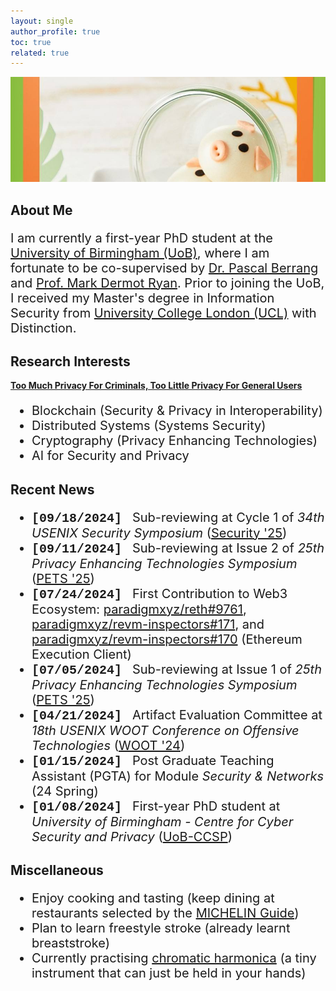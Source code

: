 ```yaml
---
layout: single
author_profile: true
toc: true
related: true
---
```


<img class="img-responsive" src="/assets/images/pig.jpg" alt=""><br>
    
## About Me

<p style="font-size: 20px">
    I am currently a first-year PhD student at the <a href="https://www.birmingham.ac.uk/">University of Birmingham (UoB)</a>, where I am fortunate to be co-supervised by <a href="https://pascal-berrang.de/">Dr. Pascal Berrang</a> and <a href="https://www.cs.bham.ac.uk/~mdr/">Prof. Mark Dermot Ryan</a>. Prior to joining the UoB, I received my Master's degree in Information Security from <a href="https://www.ucl.ac.uk/">University College London (UCL)</a> with Distinction.
</p>

## Research Interests

<b><u>Too Much Privacy For Criminals, Too Little Privacy For General Users</u></b>

<ul style="font-size: 20px;">
    <li>Blockchain (Security & Privacy in Interoperability)</li>
    <li>Distributed Systems (Systems Security)</li>
    <li>Cryptography (Privacy Enhancing Technologies)</li>
    <li>AI for Security and Privacy</li>
</ul>

## Recent News

<ul style="font-size: 20px;">
    <li><b><span style="font-family: 'Courier New', Courier, monospace;">[09/18/2024]</span></b> &nbsp; Sub-reviewing at Cycle 1 of <em>34th USENIX Security Symposium</em> (<a href="https://www.usenix.org/conference/usenixsecurity25">Security '25</a>)</li>
    <li><b><span style="font-family: 'Courier New', Courier, monospace;">[09/11/2024]</span></b> &nbsp; Sub-reviewing at Issue 2 of <em>25th Privacy Enhancing Technologies Symposium</em> (<a href="https://petsymposium.org/cfp25.php">PETS '25</a>)</li>
    <li><b><span style="font-family: 'Courier New', Courier, monospace;">[07/24/2024]</span></b> &nbsp; First Contribution to Web3 Ecosystem: <a href="https://github.com/paradigmxyz/reth/pull/9761">paradigmxyz/reth#9761</a>, <a href="https://github.com/paradigmxyz/revm-inspectors/pull/171">paradigmxyz/revm-inspectors#171</a>, and <a href="https://github.com/paradigmxyz/revm-inspectors/pull/170">paradigmxyz/revm-inspectors#170</a> (Ethereum Execution Client)</li>
    <li><b><span style="font-family: 'Courier New', Courier, monospace;">[07/05/2024]</span></b> &nbsp; Sub-reviewing at Issue 1 of <em>25th Privacy Enhancing Technologies Symposium</em> (<a href="https://petsymposium.org/cfp25.php">PETS '25</a>)</li>
    <li><b><span style="font-family: 'Courier New', Courier, monospace;">[04/21/2024]</span></b> &nbsp; Artifact Evaluation Committee at <em>18th USENIX WOOT Conference on Offensive Technologies</em> (<a href="https://www.usenix.org/conference/woot24">WOOT '24</a>)</li>
    <li><b><span style="font-family: 'Courier New', Courier, monospace;">[01/15/2024]</span></b> &nbsp; Post Graduate Teaching Assistant (PGTA) for Module <em>Security & Networks</em> (24 Spring)</li>
    <li><b><span style="font-family: 'Courier New', Courier, monospace;">[01/08/2024]</span></b> &nbsp; First-year PhD student at <em>University of Birmingham - Centre for Cyber Security and Privacy</em> (<a href="https://www.birmingham.ac.uk/research/centre-for-cyber-security-and-privacy/index.aspx">UoB-CCSP</a>)</li>
</ul>

## Miscellaneous

<ul style="font-size: 20px;">
    <li>Enjoy cooking and tasting (keep dining at restaurants selected by the <a href="https://guide.michelin.com/gb/en">MICHELIN Guide</a>)</li>
    <li>Plan to learn freestyle stroke (already learnt breaststroke)</li>
    <li>Currently practising <a href="https://en.wikipedia.org/wiki/Chromatic_harmonica">chromatic harmonica</a> (a tiny instrument that can just be held in your hands)</li>
</ul>
